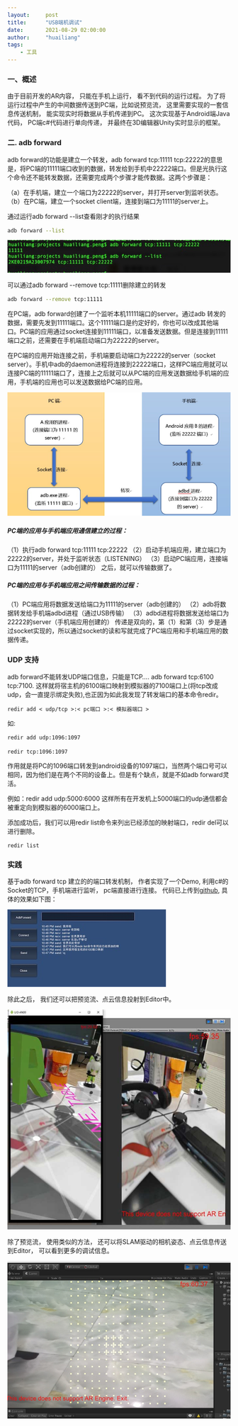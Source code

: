 ```yaml
---
layout:     post
title:      "USB端机调试"
date:       2021-08-29 02:00:00
author:     "huailiang"
tags:
    - 工具
---
```



### 一、概述


由于目前开发的AR内容， 只能在手机上运行， 看不到代码的运行过程。 为了将运行过程中产生的中间数据传送到PC端，比如说预览流， 这里需要实现的一套信息传送机制， 能实现实时将数据从手机传递到PC。 这次实现基于Android端Java代码， PC端c#代码进行单向传递， 并最终在3D编辑器Unity实时显示的框架。

### 二. adb forward

adb forward的功能是建立一个转发，adb forward tcp:11111 tcp:22222的意思是，将PC端的11111端口收到的数据，转发给到手机中22222端口。但是光执行这个命令还不能转发数据，还需要完成两个步骤才能传数据。这两个步骤是：

（a）在手机端，建立一个端口为22222的server，并打开server到监听状态。
（b）在PC端，建立一个socket client端，连接到端口为11111的server上。


通过运行adb forward --list查看刚才的执行结果

```sh
adb forward --list
```


![](/img/post-android/adb1.jpg)


可以通过adb forward --remove tcp:11111删除建立的转发

```sh
adb forward --remove tcp:11111
```

在PC端，adb forward创建了一个监听本机11111端口的server。通过adb 转发的数据，需要先发到11111端口。这个11111端口是约定好的，你也可以改成其他端口。PC端的应用通过socket连接到11111端口，以准备发送数据。但是连接到11111端口之前，还需要在手机端启动端口为22222的server。


在PC端的应用开始连接之前，手机端要启动端口为22222的server（socket server）。手机中adb的daemon进程将连接到22222端口，这样PC端应用就可以连接PC端的11111端口了，连接上之后就可以从PC端的应用发送数据给手机端的应用，手机端的应用也可以发送数据给PC端的应用。

![](/img/post-android/adb2.jpg)



##### PC端的应用与手机端应用通信建立的过程：
（1）执行adb forward tcp:11111 tcp:22222
（2）启动手机端应用，建立端口为22222的server，并处于监听状态（LISTENING）
（3）启动PC端应用，连接端口为11111的server（adb创建的）
之后，就可以传输数据了。

##### PC端的应用与手机端应用之间传输数据的过程：
（1）PC端应用将数据发送给端口为11111的server（adb创建的）
（2）adb将数据转发给手机端adbd进程（通过USB传输）
（3）adbd进程将数据发送给端口为22222的server（手机端应用创建的）
传递是双向的，第（1）和第（3）步是通过socket实现的，所以通过socket的读和写就完成了PC端应用和手机端应用的数据传递。


### UDP 支持

adb forward不能转发UDP端口信息，只能是TCP…. adb forward tcp:6100 tcp:7100. 这样就将宿主机的6100端口映射到模拟器的7100端口上(将tcp改成udp，会一直提示绑定失败),也正因为如此我发现了转发端口的基本命令redir。

```
redir add < udp/tcp >:< pc端口 >:< 模拟器端口 >
```

如:
```
redir add udp:1096:1097 

redir tcp:1096:1097
```

作用就是将PC的1096端口转发到android设备的1097端口，当然两个端口号可以相同，因为他们是在两个不同的设备上。但是有个缺点，就是不如adb forward灵活。


例如：redir add udp:5000:6000  这样所有在开发机上5000端口的udp通信都会被重定向到模拟器的6000端口上。

添加成功后，我们可以用redir list命令来列出已经添加的映射端口，redir del可以进行删除。

```
redir list
```

### 实践

基于adb forward tcp 建立的的端口转发机制， 作者实现了一个Demo, 利用c#的Socket的TCP，手机端进行监听， pc端直接进行连接。 代码已上传到[github][i1], 具体的效果如下图：

![](/img/post-android/adb3.jpg)


除此之后， 我们还可以把预览流、点云信息投射到Editor中。


![](/img/post-android/adb4.jpg)


除了预览流， 使用类似的方法， 还可以将SLAM驱动的相机姿态、点云信息传送到Editor， 可以看到更多的调试信息。


![](/img/post-android/adb5.jpg)

[i1]: https://blog.csdn.net/u013553529/article/details/80036227
[i2]: https://www.jianshu.com/p/fabaad5486bf
[i3]: https://github.com/huailiang/adb-connect

